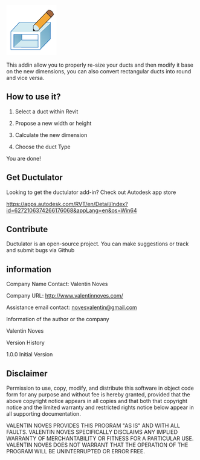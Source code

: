 ![alt text](https://github.com/vnoves/Ductulator/blob/master/Ductulator/Resources/DuctulatorPresentation-01.png)


This addin allow you to properly re-size your ducts and then modify it base on the new dimensions, you can also convert rectangular ducts into round and vice versa.


## How to use it? ##


1. Select a duct within Revit

2.  Propose a new width or height

3.  Calculate the new dimension

4.  Choose the duct Type

 

You are done! 


## Get Ductulator ##

Looking to get the ductulator add-in?  Check out Autodesk app store

https://apps.autodesk.com/RVT/en/Detail/Index?id=6272106374266176068&appLang=en&os=Win64


## Contribute ##

Ductulator is an open-source project.  You can make suggestions or track and submit bugs via Github


## information ##


Company Name Contact: Valentin Noves

Company URL: http://www.valentinnoves.com/

Assistance email contact: novesvalentin@gmail.com 

 

Information of the author or the company

Valentin Noves

 

Version History

​1.0.0  Initial Version


## Disclaimer ##

Permission to use, copy, modify, and distribute this software in object code form for any purpose and without fee is hereby granted, provided that the above copyright notice appears in all copies and that both that copyright notice and the limited warranty and restricted rights notice below appear in all supporting documentation.

VALENTIN NOVES PROVIDES THIS PROGRAM "AS IS" AND WITH ALL FAULTS. VALENTIN NOVES SPECIFICALLY DISCLAIMS ANY IMPLIED WARRANTY OF MERCHANTABILITY OR FITNESS FOR A PARTICULAR USE. VALENTIN NOVES DOES NOT WARRANT THAT THE OPERATION OF THE PROGRAM WILL BE UNINTERRUPTED OR ERROR FREE.
